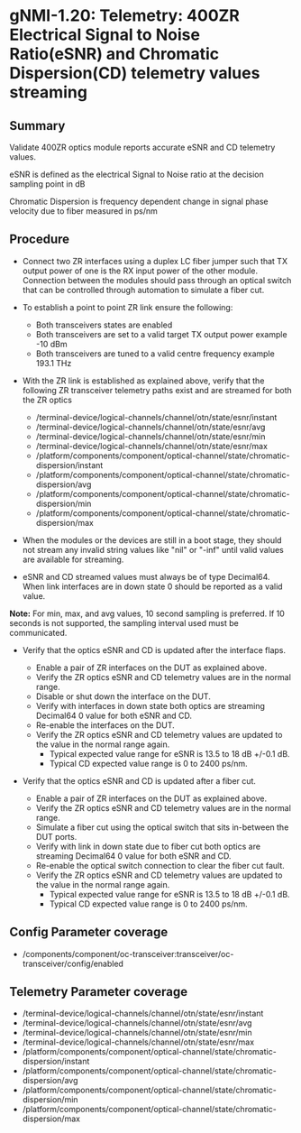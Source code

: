 # gNMI-1.20: Telemetry: 400ZR Electrical Signal to Noise Ratio(eSNR) and Chromatic Dispersion(CD) telemetry values streaming

## Summary

Validate 400ZR optics module reports accurate eSNR and CD telemetry values.

eSNR is defined as the electrical Signal to Noise ratio at the decision
sampling point in dB

Chromatic Dispersion is frequency dependent change in signal phase velocity due
to fiber measured in ps/nm 

## Procedure

*   Connect two ZR interfaces using a duplex LC fiber jumper such that TX
    output power of one is the RX input power of the other module. Connection
    between the modules should pass through an optical switch that can be
    controlled through automation to simulate a fiber cut.  
*   To establish a point to point ZR link ensure the following:
      * Both transceivers states are enabled
      * Both transceivers are set to a valid target TX output power
        example -10 dBm
      * Both transceivers are tuned to a valid centre frequency
        example 193.1 THz
*   With the ZR link is established as explained above, verify that the
    following ZR transceiver telemetry paths exist and are streamed for both
    the ZR optics
    *   /terminal-device/logical-channels/channel/otn/state/esnr/instant
    *   /terminal-device/logical-channels/channel/otn/state/esnr/avg
    *   /terminal-device/logical-channels/channel/otn/state/esnr/min
    *   /terminal-device/logical-channels/channel/otn/state/esnr/max
    *   /platform/components/component/optical-channel/state/chromatic-dispersion/instant
    *   /platform/components/component/optical-channel/state/chromatic-dispersion/avg
    *   /platform/components/component/optical-channel/state/chromatic-dispersion/min
    *   /platform/components/component/optical-channel/state/chromatic-dispersion/max

*   When the modules or the devices are still in a boot stage, they should not
    stream any invalid string values like "nil" or "-inf" until valid values
    are available for streaming.

*   eSNR and CD streamed values must always be of type Decimal64.
    When link interfaces are in down state 0 should be reported as a valid
    value.

**Note:** For min, max, and avg values, 10 second sampling is preferred. If 
          10 seconds is not supported, the sampling interval used must be
          communicated.


*   Verify that the optics eSNR and CD is updated after the interface flaps.

    *   Enable a pair of ZR interfaces on the DUT as explained above.
    *   Verify the ZR optics eSNR and CD telemetry values are in the normal range.
    *   Disable or shut down the interface on the DUT.
    *   Verify with interfaces in down state both optics are streaming Decimal64 0
        value for both eSNR and CD.
    *   Re-enable the interfaces on the DUT.
    *   Verify the ZR optics eSNR and CD telemetry values are updated to the
        value in the normal range again.
        * Typical expected value range for eSNR is 13.5 to
          18 dB +/-0.1 dB.
        * Typical CD expected value range is 0 to 2400 ps/nm.

*   Verify that the optics eSNR and CD is updated after a fiber cut.

    *   Enable a pair of ZR interfaces on the DUT as explained above.
    *   Verify the ZR optics eSNR and CD telemetry values are in the normal
        range.
    *   Simulate a fiber cut using the optical switch that sits in-between the
        DUT ports.
    *   Verify with link in down state due to fiber cut both optics are streaming
        Decimal64 0 value for both eSNR and CD.
    *   Re-enable the optical switch connection to clear the fiber cut fault.
    *   Verify the ZR optics eSNR and CD telemetry values are updated to the value in the normal
        range again.
        * Typical expected value range for eSNR is 13.5 to
          18 dB +/-0.1 dB.
        * Typical CD expected value range is 0 to 2400 ps/nm.

## Config Parameter coverage

*   /components/component/oc-transceiver:transceiver/oc-transceiver/config/enabled

## Telemetry Parameter coverage

*   /terminal-device/logical-channels/channel/otn/state/esnr/instant
*   /terminal-device/logical-channels/channel/otn/state/esnr/avg
*   /terminal-device/logical-channels/channel/otn/state/esnr/min
*   /terminal-device/logical-channels/channel/otn/state/esnr/max
*   /platform/components/component/optical-channel/state/chromatic-dispersion/instant
*   /platform/components/component/optical-channel/state/chromatic-dispersion/avg
*   /platform/components/component/optical-channel/state/chromatic-dispersion/min
*   /platform/components/component/optical-channel/state/chromatic-dispersion/max